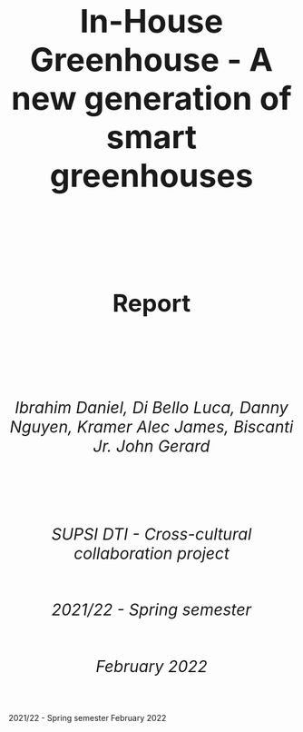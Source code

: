  # <center> <h1> In-House Greenhouse - A new generation of smart greenhouses </h1> <center>
<p>
<br>
<br>
<br>
<br>

# <center><h2> Report </h2><center>

<p>
<br>
<br>
<br>
<br>

# <center><h6> Ibrahim Daniel, Di Bello Luca, Danny Nguyen, Kramer Alec James, Biscanti Jr. John Gerard </h6><center>
<p>
<br>

# <center> <h6> _SUPSI DTI - Cross-cultural collaboration project_ </h6> <center>
# <center> <h6> _2021/22 - Spring semester_ </h6> <center>
# <center> <h6> _February 2022_ </h6> <center>



2021/22 - Spring semester
February 2022
 
